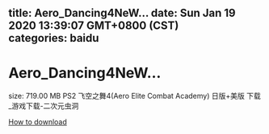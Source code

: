 
title: Aero_Dancing4NeW…
date: Sun Jan 19 2020 13:39:07 GMT+0800 (CST)    
categories: baidu
---

# Aero_Dancing4NeW…
size: 719.00 MB
 PS2 飞空之舞4(Aero Elite Combat Academy) 日版+美版 下载_游戏下载-二次元虫洞
 

[How to download](https://bpcam.bemobtrk.com/go/2ceec3aa-1ca2-46d6-b9ff-aaa5c184517c?jno=5353)